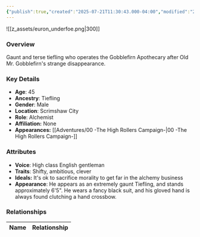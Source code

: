 ```yaml
---
{"publish":true,"created":"2025-07-21T11:30:43.000-04:00","modified":"2025-08-14T15:11:54.000-04:00","published":"2025-08-14T15:11:54.000-04:00","cssclasses":"","Age":"45","Ancestry":["Tiefling"],"Gender":"Male","Location":["Scrimshaw City"],"Role":["Alchemist"],"Affiliation":["None"],"Appearances":["[[00 -The High Rollers Campaign-]]"]}
---
```



![[z_assets/euron_underfoe.png|300]]

### Overview
Gaunt and terse tiefling who operates the Gobblefirn Apothecary after Old Mr. Gobblefirn's strange disappearance.

### Key Details
- **Age**: 45
- **Ancestry**: Tiefling
- **Gender**: Male
- **Location**: Scrimshaw City
- **Role**: Alchemist
- **Affiliation:** None
- **Appearances:** [[Adventures/00 -The High Rollers Campaign-\|00 -The High Rollers Campaign-]]

### Attributes
- **Voice**: High class English gentleman
- **Traits**: Shifty, ambitious, clever
- **Ideals:** It's ok to sacrifice morality to get far in the alchemy business
- **Appearance**: He appears as an extremely gaunt Tiefling, and stands approximately 6'5". He wears a fancy black suit, and his gloved hand is always found clutching a hand crossbow.

### Relationships

| Name  | Relationship |
| ----- | ------------ |
